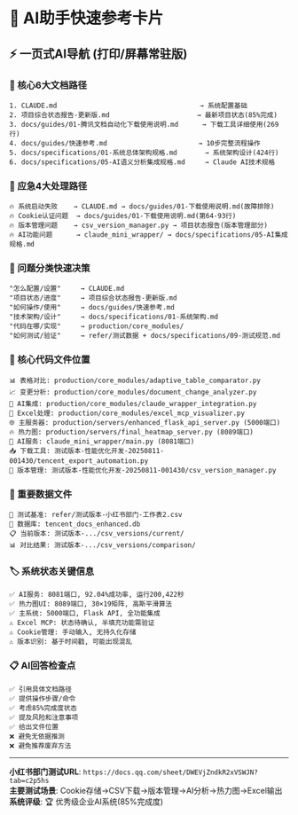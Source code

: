 # 🤖 AI助手快速参考卡片

## ⚡ 一页式AI导航 (打印/屏幕常驻版)

### 🔴 核心6大文档路径
```
1. CLAUDE.md                                    → 系统配置基础
2. 项目综合状态报告-更新版.md                      → 最新项目状态(85%完成)
3. docs/guides/01-腾讯文档自动化下载使用说明.md      → 下载工具详细使用(269行)
4. docs/guides/快速参考.md                       → 10步完整流程操作
5. docs/specifications/01-系统总体架构规格.md       → 系统架构设计(424行)
6. docs/specifications/05-AI语义分析集成规格.md     → Claude AI技术规格
```

### 🚨 应急4大处理路径
```
🔥 系统启动失败    → CLAUDE.md → docs/guides/01-下载使用说明.md(故障排除)
🔥 Cookie认证问题  → docs/guides/01-下载使用说明.md(第64-93行)
🔥 版本管理问题    → csv_version_manager.py → 项目状态报告(版本管理部分)
🔥 AI功能问题      → claude_mini_wrapper/ → docs/specifications/05-AI集成规格.md
```

### 🎯 问题分类快速决策
```
"怎么配置/设置"     → CLAUDE.md
"项目状态/进度"     → 项目综合状态报告-更新版.md  
"如何操作/使用"     → docs/guides/快速参考.md
"技术架构/设计"     → docs/specifications/01-系统架构.md
"代码在哪/实现"     → production/core_modules/
"如何测试/验证"     → refer/测试数据 + docs/specifications/09-测试规范.md
```

### 📂 核心代码文件位置
```
📊 表格对比: production/core_modules/adaptive_table_comparator.py
📈 变更分析: production/core_modules/document_change_analyzer.py  
🤖 AI集成: production/core_modules/claude_wrapper_integration.py
📝 Excel处理: production/core_modules/excel_mcp_visualizer.py
🌐 主服务器: production/servers/enhanced_flask_api_server.py (5000端口)
🔥 热力图: production/servers/final_heatmap_server.py (8089端口)
🤖 AI服务: claude_mini_wrapper/main.py (8081端口)
📥 下载工具: 测试版本-性能优化开发-20250811-001430/tencent_export_automation.py
🔄 版本管理: 测试版本-性能优化开发-20250811-001430/csv_version_manager.py
```

### 💾 重要数据文件
```
🎯 测试基准: refer/测试版本-小红书部门-工作表2.csv
💾 数据库: tencent_docs_enhanced.db  
📋 当前版本: 测试版本-.../csv_versions/current/
📊 对比结果: 测试版本-.../csv_versions/comparison/
```

### 🏷️ 系统状态关键信息
```
✅ AI服务: 8081端口, 92.04%成功率, 运行200,422秒
✅ 热力图UI: 8089端口, 30×19矩阵, 高斯平滑算法
✅ 主系统: 5000端口, Flask API, 全功能集成
⚠️ Excel MCP: 状态待确认, 半填充功能需验证
⚠️ Cookie管理: 手动输入, 无持久化存储
⚠️ 版本识别: 基于时间戳, 可能出现混乱
```

### 📋 AI回答检查点
```
✅ 引用具体文档路径
✅ 提供操作步骤/命令  
✅ 考虑85%完成度状态
✅ 提及风险和注意事项
✅ 给出文件位置
❌ 避免无依据推测
❌ 避免推荐废弃方法
```

---
**小红书部门测试URL**: `https://docs.qq.com/sheet/DWEVjZndkR2xVSWJN?tab=c2p5hs`  
**主要测试场景**: Cookie存储→CSV下载→版本管理→AI分析→热力图→Excel输出  
**系统评级**: 🏆 优秀级企业AI系统(85%完成度)